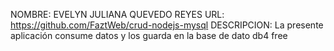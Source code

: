 NOMBRE: EVELYN JULIANA QUEVEDO REYES
URL: https://github.com/FaztWeb/crud-nodejs-mysql
DESCRIPCION: La presente aplicación consume datos y los guarda en la base de dato db4 free

